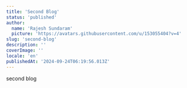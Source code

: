 ```yaml
---
title: 'Second Blog'
status: 'published'
author:
  name: 'Rajesh Sundaram'
  picture: 'https://avatars.githubusercontent.com/u/153055404?v=4'
slug: 'second-blog'
description: ''
coverImage: ''
locale: 'en'
publishedAt: '2024-09-24T06:19:56.013Z'
---
```


second blog